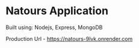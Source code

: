 # Natours Application

Built using: Nodejs, Express, MongoDB

Production Url - https://natours-9lvk.onrender.com
